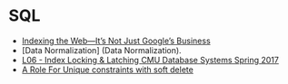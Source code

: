 # SQL

- [Indexing the Web—It’s Not Just Google’s Business](https://alistapart.com/article/indexing-the-web-its-not-just-googles-business/)
- [Data Normalization] (Data Normalization).
- [L06 - Index Locking & Latching CMU Database Systems Spring 2017](https://www.youtube.com/watch?v=y8WoIgT_LIQ&list=PLSE8ODhjZXjYgTIlqf4Dy9KQpQ7kn1Tl0&index=6)
- [A Role For Unique constraints with soft delete](https://medium.com/@ibakhsh/a-role-for-unique-constraints-with-soft-delete-4bbf417e442b)
